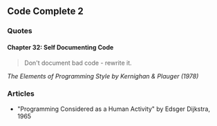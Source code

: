 ## Code Complete 2

### Quotes

#### Chapter 32: Self Documenting Code

> Don't document bad code - rewrite it.

*The Elements of Programming Style by Kernighan & Plauger (1978)*

### Articles

* "Programming Considered as a Human Activity" by Edsger Dijkstra, 1965
